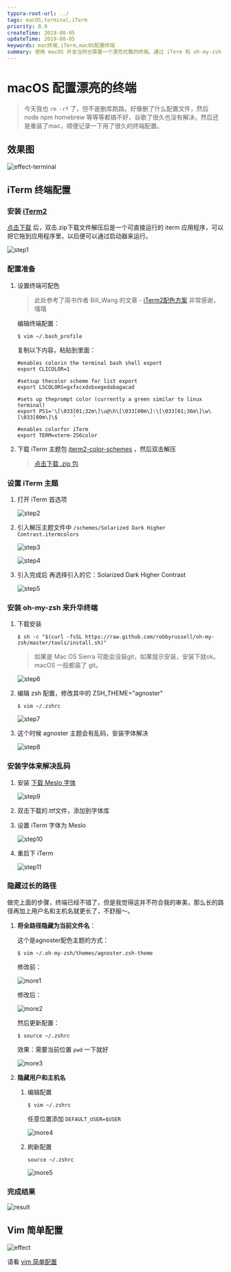 ```yaml
---
typora-root-url: ../
tags: macOS,terminal,iTerm
priority: 0.9
createTime: 2019-08-05
updateTime: 2019-08-05
keywords: mac终端,iTerm,macOS配置终端
summary: 使用 macOS 开发当然也需要一个漂亮优雅的终端。通过 iTerm 和 oh-my-zsh 让终端具有更好的使用效果。
---
```


# macOS 配置漂亮的终端

> 今天我也 `rm -rf` 了，但不是删库跑路。好像删了什么配置文件，然后 node npm homebrew 等等等都搞不好，谷歌了很久也没有解决，然后还是重装了mac，顺便记录一下用了很久的终端配置。

## 效果图

![effect-terminal](/images/macos/1/effect.png)

## iTerm 终端配置

### 安装 [iTerm2](https://www.iterm2.com/) 

[点击下载](https://iterm2.com/downloads/stable/latest) 后，双击.zip下载文件解压后是一个可直接运行的 iterm 应用程序，可以把它拖到应用程序里，以后便可以通过启动器来运行。

![step1](/images/macos/1/step1.png)

### 配置准备

1. 设置终端可配色

   > 此处参考了简书作者 Bill_Wang 的文章 - [iTerm2配色方案](https://www.jianshu.com/p/33deff6b8a63) 非常感谢，嘻嘻

   编辑终端配置：

   ```shell
   $ vim ~/.bash_profile
   ```

   复制以下内容，粘贴到里面：

   ```
   #enables colorin the terminal bash shell export
   export CLICOLOR=1
   
   #setsup thecolor scheme for list export
   export LSCOLORS=gxfxcxdxbxegedabagacad
    
   #sets up theprompt color (currently a green similar to linux terminal)
   export PS1='\[\033[01;32m\]\u@\h\[\033[00m\]:\[\033[01;36m\]\w\[\033[00m\]\$     '
   
   #enables colorfor iTerm
   export TERM=xterm-256color
   ```

2. 下载 iTerm 主题包 [iterm2-color-schemes](https://iterm2colorschemes.com/) ，然后双击解压

   > [点击下载 .zip 包](https://github.com/mbadolato/iTerm2-Color-Schemes/zipball/master)

### 设置 iTerm 主题

1. 打开 iTerm 首选项

   ![step2](/images/macos/1/step2.png)

2. 引入解压主题文件中 `/schemes/Solarized Dark Higher Contrast.itermcolors` 

   ![step3](/images/macos/1/step3.png)

   ![step4](/images/macos/1/step4.png)

3. 引入完成后 再选择引入的它：Solarized Dark Higher Contrast

   ![step5](/images/macos/1/step5.png)

### 安装 oh-my-zsh 来升华终端

1. 下载安装

   ```shell
   $ sh -c "$(curl -fsSL https://raw.github.com/robbyrussell/oh-my-zsh/master/tools/install.sh)"
   ```

   > 如果是 Mac OS Sierra 可能会没装git，如果提示安装，安装下就ok。macOS 一般都装了 git。

   ![step6](/images/macos/1/step6.png)

2. 编辑 zsh 配置，修改其中的 ZSH_THEME="agnoster"

   ```shell
   $ vim ~/.zshrc
   ```

   ![step7](/images/macos/1/step7.png)

3. 这个时候 agnoster 主题会有乱码，安装字体解决

   ![step8](/images/macos/1/step8.png)

### 安装字体来解决乱码

1. 安装 [下载 Meslo 字体](https://github.com/powerline/fonts/blob/master/Meslo%20Slashed/Meslo%20LG%20M%20Regular%20for%20Powerline.ttf)

   ![step9](/images/macos/1/step9.png)

2. 双击下载的.ttf文件，添加到字体库

3. 设置 iTerm 字体为 Meslo

   ![step10](/images/macos/1/step10.png)

4. 重启下 iTerm

   ![step11](/images/macos/1/step11.png)

### 隐藏过长的路径

做完上面的步骤，终端已经不错了，但是我觉得这并不符合我的审美，那么长的路径再加上用户名和主机名就更长了，不舒服～。

1. **将全路径隐藏为当前文件名**：

   这个是agnoster配色主题的方式：

   ```shell
   $ vim ~/.oh-my-zsh/themes/agnoster.zsh-theme
   ```

   修改前：

   ![more1](/images/macos/1/more1.png)

   修改后：

   ![more2](/images/macos/1/more2.png)

   然后更新配置：

   ```shell
   $ source ~/.zshrc
   ```

   效果：需要当前位置 `pwd` 一下就好

   ![more3](/images/macos/1/more3.png)

2. **隐藏用户和主机名**

   1. 编辑配置

      ```shell
      $ vim ~/.zshrc
      ```

      任意位置添加 `DEFAULT_USER=$USER` 

      ![more4](/images/macos/1/more4.png)

   2. 刷新配置

      ```shell
      source ~/.zshrc
      ```

      ![more5](/images/macos/1/more5.png)

### 完成结果

![result](/images/macos/1/result.png)

## Vim 简单配置

![effect](/images/macos/1/effect.png)

请看 [vim 简单配置](https://anandzhang.com/posts/macos/2)
